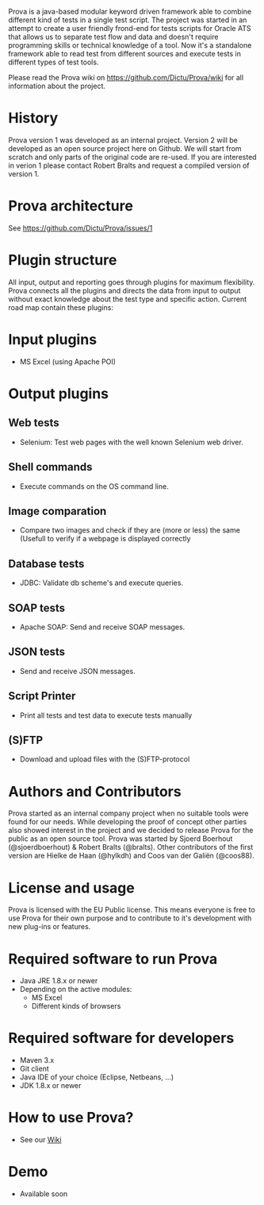 Prova is a java-based modular keyword driven framework able to combine different kind of tests in a single test script.
The project was started in an attempt to create a user friendly frond-end for tests scripts for Oracle ATS that allows us to separate test flow and data and doesn't require programming skills or technical knowledge of a tool. 
Now it's a standalone framework able to read test from different sources and execute tests in different types of test tools.  
  
Please read the Prova wiki on https://github.com/Dictu/Prova/wiki for all information about the project. 

# History
Prova version 1 was developed as an internal project. Version 2 will be developed as an open source project here on Github. We will start from scratch and only parts of the original code are re-used.
If you are interested in verion 1 please contact Robert Bralts and request a compiled version of version 1.  

# Prova architecture
See https://github.com/Dictu/Prova/issues/1

# Plugin structure
All input, output and reporting goes through plugins for maximum flexibility. Prova connects all the plugins and directs the data from input to output without exact knowledge about the test type and specific action. 
Current road map contain these plugins: 

# Input plugins
- MS Excel (using Apache POI)

# Output plugins
## Web tests
- Selenium: Test web pages with the well known Selenium web driver.

## Shell commands
- Execute commands on the OS command line.

## Image comparation
- Compare two images and check if they are (more or less) the same (Usefull to verify if a webpage is displayed correctly

## Database tests
- JDBC: Validate db scheme's and execute queries.

## SOAP tests
- Apache SOAP: Send and receive SOAP messages.

## JSON tests
- Send and receive JSON messages.

## Script Printer
- Print all tests and test data to execute tests manually

## (S)FTP
- Download and upload files with the (S)FTP-protocol

# Authors and Contributors
Prova started as an internal company project when no suitable tools were found for our needs. While developing the proof of concept other parties also showed interest in the project and we decided to release Prova for the public as an open source tool.
Prova was started by Sjoerd Boerhout (@sjoerdboerhout) & Robert Bralts (@bralts). Other contributors of the first version are Hielke de Haan (@hylkdh) and Coos van der Galiën (@coos88).

# License and usage
Prova is licensed with the EU Public license. This means everyone is free to use Prova for their own purpose and to contribute to it's development with new plug-ins or features.
             
# Required software to run Prova
- Java JRE 1.8.x or newer
- Depending on the active modules:
  - MS Excel
  - Different kinds of browsers

# Required software for developers 
- Maven 3.x
- Git client
- Java IDE of your choice (Eclipse, Netbeans, ...)
- JDK 1.8.x or newer

# How to use Prova?
- See our [Wiki](https://github.com/Dictu/Prova/wiki)

# Demo
- Available soon
